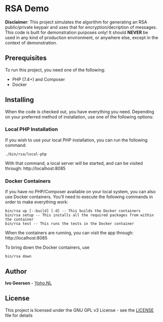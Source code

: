 # RSA Demo
**Disclaimer**: This project simulates the algorithm for generating an RSA public/private keypair and uses that for
encryption/decription of messages. This code is built for demonstration purposes only! It should **NEVER** be used in 
any kind of production environment, or anywhere else, except in the context of demonstration.

## Prerequisites
To run this project, you need one of the following:
- PHP (7.4+) and Composer
- Docker

## Installing
When the code is checked out, you have everything you need. Depending on your preferred method of installation, use
one of the following options:

### Local PHP Installation
If you wish to use your local PHP installation, you can run the following command:
```
./bin/rsa/local-php
```
With that command, a local server will be started, and can be visited through: http://localhost:8085

### Docker Containers
If you have no PHP/Composer available on your local system, you can also use Docker containers. You'll need to 
execute the following commands in order to make everything work:
```
bin/rsa up [--build] [-d] -- This builds the Docker containers
bin/rsa setup -- This installs all the required packages from within the container
bin/rsa test -- This runs the tests in the Docker container
```

When the containers are running, you can visit the app through: http://localhost:8085

To bring down the Docker containers, use
```
bin/rsa down
```

## Author
**Ivo Geersen** - [Ypho.NL](https://ypho.nl)

## License
This project is licensed under the GNU GPL v3 License - see the [LICENSE](LICENSE) file for details
